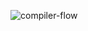 ![compiler-flow](https://github.com/TanmayDev16/Custom-pascal-compiler/assets/105355308/5d21ffdb-d58b-42bc-a466-745bb33e22f8)
